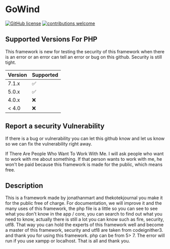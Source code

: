 # GoWind
[![GitHub license](https://img.shields.io/github/license/jonathanmarp/GoWind)](https://github.com/jonathanmarp/GoWind/blob/main/LICENSE)
[![contributions welcome](https://img.shields.io/badge/contributions-welcome-brightgreen.svg?style=flat)](https://github.com/jonathanmarp/GoWind)

## Supported Versions For PHP

This framework is new for testing the security of this framework when there is an error or an error can tell an error or bug on this github.
Security is still tight.

| Version | Supported          |
| ------- | ------------------ |
| 7.1.x   | :white_check_mark: |
| 5.0.x   | :white_check_mark: |
| 4.0.x   | :x:                |
| < 4.0   | :x:                |

## Report a security Vulnerability

If there is a bug or vulnerability you can let this github know and let us know so we can fix the vulnerability right away.

If There Are People Who Want To Work With Me. I will ask people who want to work with me about something. 
If that person wants to work with me, he won't be paid because this framework is made for the public, which means free.

## Description

This is a framework made by jonathanmart and thekotekjournal you make it for the public free of charge. For documentation, 
we will improve it and the many uses of this framework, the php file is a little so you can see to see what you don't know 
in the app / core, you can search to find out what you need to know, actually there is still a lot you can know such as fire, 
security, utf8. That way you can hold the experts of this framework well and become a master of this framework, security and 
utf8 are taken from codeignither3. and thank you for using this framework. php can be from 5> 7. The error will run if you 
use xampp or localhost. That is all and thank you.
